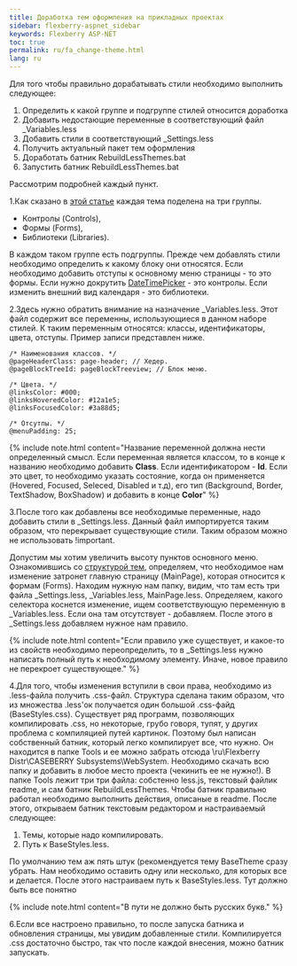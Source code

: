 ```yaml
---
title: Доработка тем оформления на прикладных проектах
sidebar: flexberry-aspnet_sidebar
keywords: Flexberry ASP-NET
toc: true
permalink: ru/fa_change-theme.html
lang: ru
---
```


Для того чтобы правильно дорабатывать стили необходимо выполнить следующее:

1. Определить к какой группе и подгруппе стилей относится доработка
2. Добавить недостающие переменные в соответствующий файл _Variables.less
3. Добавить стили в соответствующий _Settings.less
4. Получить актуальный пакет тем оформления
5. Доработать батник RebuildLessThemes.bat
6. Запустить батник RebuildLessThemes.bat

Рассмотрим подробней каждый пункт.

1.Как сказано в [этой статье](fa_theme-structure.html) каждая тема поделена на три группы.

* Контролы (Controls), 
* Формы (Forms), 
* Библиотеки (Libraries). 

В каждом таком группе есть подгруппы. Прежде чем добавлять стили необходимо определить к какому блоку они относятся. Если необходимо добавить отступы к основному меню страницы - то это формы. Если нужно докрутить [DateTimePicker](fw_date-time-picker.html) - это контролы. Если изменить внешний вид календаря - это библиотеки.

2.Здесь нужно обратить внимание на назначение _Variables.less. Этот файл содержит все переменны, использующиеся в данном наборе стилей. К таким переменным относятся: классы, идентификаторы, цвета, отступы. Пример записи представлен ниже.

```less
/* Наименования классов. */
@pageHeaderClass: page-header; // Хедер.
@pageBlockTreeId: pageBlockTreeview; // Блок меню.

/* Цвета. */
@linksColor: #000;
@linksHoveredColor: #12a1e5;
@linksFocusedColor: #3a88d5;

/* Отсутпы. */
@menuPadding: 25;
```

{% include note.html content="Название переменной должна нести определенный смысл. Если переменная является классом, то в конце к названию необходимо добавить **Class**. Если идентификатором - **Id**. Если это цвет, то необходимо указать состояние, когда он применяется (Hovered, Focused, Seleced, Disabled и т.д), его тип (Background, Border, TextShadow, BoxShadow) и добавить в конце **Color**" %}

3.После того как добавлены все необходимые переменные, надо добавить стили в _Settings.less. Данный файл импортируется таким образом, что перекрывает существующие стили. Таким образом можно не использовать !important.

Допустим мы хотим увеличить высоту пунктов основного меню. Ознакомившись со [структурой тем](fa_theme-structure.html), определяем, что необходимое нам изменение затронет главную страницу (MainPage), которая относится к формам (Forms). Находим нужную нам папку, видим, что там есть три файла _Settings.less, _Variables.less, MainPage.less. Определяем, какого селектора коснется изменение, ищем соответствующую переменную в _Variables.less. Если она там отсутствует - добавляем. После этого в _Settings.less добавляем нужное нам правило.

{% include note.html content="Если правило уже существует, и какое-то из свойств необходимо переопределить, то в _Settings.less нужно написать полный путь к необходимому элементу. Иначе, новое правило не перекроет существующее." %}

4.Для того, чтобы изменения вступили в свои права, необходимо из .less-файла получить .css-файл. Структура сделана таким образом, что из множества .less'ок получается один большой .css-файд (BaseStyles.css). Существует ряд программ, позволяющих компилировать .css, но некоторые, грубо говоря, тупят, у других проблема с компиляцией путей картинок. Поэтому был написан собственный батник, который легко компилирует все, что нужно. Он находится в папке Tools и ее можно забрать отсюда \\ru\Flexberry Distr\CASEBERRY Subsystems\WebSystem. Необходимо скачать всю папку и добавить в любое место проекта (чекинить ее не нужно!). В папке Tools лежит три три файла: собстенно less.js, текстовый файлик readme, и сам батник RebuildLessThemes. Чтобы батник правильно работал необходимо выполнить действия, описаные в readme. После этого, открываем батник текстовым редактором и настраиваемый следующее:

1. Темы, которые надо компилировать.
2. Путь к BaseStyles.less.

По умолчанию тем аж пять штук (рекомендуется тему BaseTheme сразу убрать. Нам необходимо оставить одну или несколько, для которых все и делается. После этого настраиваем путь к BaseStyles.less. Тут должно быть все понятно

{% include note.html content="В пути не должно быть русских букв." %}

6.Если все настроено правильно, то после запуска батника и обновления страницы, мы увидим добавленные стили. Компилируется .css достаточно быстро, так что после каждой внесения, можно батник запускать.
